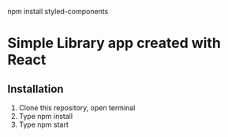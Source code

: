 npm install styled-components

# Simple Library app created with React

## Installation

1. Clone this repository, open terminal
2. Type npm install
3. Type npm start
